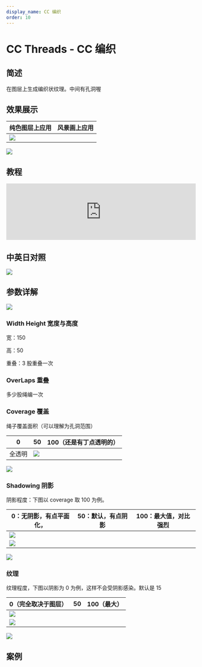 ```yaml
---
display_name: CC 编织
order: 10
---
```


# CC Threads - CC 编织

## 简述

在图层上生成编织状纹理。中间有孔洞喔

## 效果展示

| 纯色图层上应用                                  | 风景画上应用 |
| ----------------------------------------------- | ------------ |
| ![](https://cdn.yuelili.com/20211230122928.png) |

![](https://cdn.yuelili.com/20211230123013.png)

## 教程

<iframe src="https://player.bilibili.com/player.html?bvid=BV1e34y1X7Vj&page=127&high_quality=1" width="100%" allowfullscreen="allowfullscreen" frameborder="0"></iframe>

## 中英日对照

![](https://mir.yuelili.com/user/AE/effects/AE-Effects-Generate-CC_Threads.png)

## 参数详解

![](https://cdn.yuelili.com/20211230133556.png)

### Width Height 宽度与高度

宽：150

高：50

重叠：3 股重叠一次

### OverLaps 重叠

多少股绳编一次

### Coverage 覆盖

绳子覆盖面积（可以理解为孔洞范围）

| 0      | 50                                              | 100（还是有丁点透明的） |
| ------ | ----------------------------------------------- | ----------------------- |
| 全透明 | ![](https://cdn.yuelili.com/20211230133819.png) |

![](https://cdn.yuelili.com/20211230133927.png)

### Shadowing 阴影

阴影程度：下图以 coverage 取 100 为例。

| 0：无阴影，有点平面化，                         | 50：默认，有点阴影 | 100：最大值，对比强烈 |
| ----------------------------------------------- | ------------------ | --------------------- |
| ![](https://cdn.yuelili.com/20211230134057.png) |
| ![](https://cdn.yuelili.com/20211230133927.png) |

![](https://cdn.yuelili.com/20211230134207.png)

### 纹理

纹理程度，下图以阴影为 0 为例，这样不会受阴影感染。默认是 15

| 0（完全取决于图层）                             | 50  | 100（最大） |
| ----------------------------------------------- | --- | ----------- |
| ![](https://cdn.yuelili.com/20211230134508.png) |
| ![](https://cdn.yuelili.com/20211230134614.png) |

![](https://cdn.yuelili.com/20211230134627.png)

## 案例
